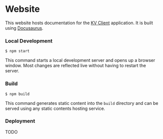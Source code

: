 # Website

This website hosts documentation for the [KV Client](https://github.com/cknight/kv-client) application.  It is built using [Docusaurus](https://docusaurus.io/).

### Local Development

```
$ npm start
```

This command starts a local development server and opens up a browser window. Most changes are reflected live without having to restart the server.

### Build

```
$ npm build
```

This command generates static content into the `build` directory and can be served using any static contents hosting service.

### Deployment

TODO